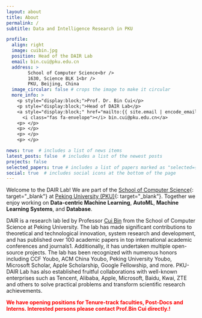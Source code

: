 ```yaml
---
layout: about
title: About
permalink: /
subtitle: Data and Intelligence Research in PKU

profile:
  align: right
  image: cuibin.jpg
  position: Head of the DAIR Lab
  email: bin.cui@pku.edu.cn
  address: >
        School of Computer Science<br />
        1630, Science BLK 1<br />
        PKU, Beijing, China
  image_circular: false # crops the image to make it circular
  more_info: >
    <p style="display:block;">Prof. Dr. Bin Cui</p> 
    <p style="display:block;">Head of DAIR Lab</p>
    <a style="display:block;" href="mailto:{{ site.email | encode_email }}">
      <i class="fas fa-envelope"></i> bin.cui@pku.edu.cn</a>
    <p> </p>
    <p> </p>
    <p> </p>
    <p> </p>

news: true  # includes a list of news items
latest_posts: false  # includes a list of the newest posts
projects: false
selected_papers: true # includes a list of papers marked as "selected={true}"
social: true  # includes social icons at the bottom of the page
---
```


Welcome to the DAIR Lab!
We are part of the [School of Computer Science](https://cs.pku.edu.cn/){: target="_blank"} at [Peking University (PKU)](https://www.pku.edu.cn/){: target="_blank"}. 
Together we enjoy working on **Data-centric Machine Learning**, **AutoML**, 
**Machine Learning Systems**, and **Database**.

DAIR is a research lab led by Professor [Cui Bin](https://cuibinpku.github.io/) from the School of Computer Science at Peking University. The lab has made significant contributions to theoretical and technological innovation, system research and development, and has published over 100 academic papers in top international academic conferences and journals1. Additionally, it has undertaken multiple open-source projects. The lab has been recognized with numerous honors including CCF Youbo, ACM China Youbo, Peking University Youbo, Microsoft Scholar, Apple Scholarship, Google Fellowship, and more. PKU-DAIR Lab has also established fruitful collaborations with well-known enterprises such as Tencent, Alibaba, Apple, Microsoft, Baidu, Kwai, ZTE and others to solve practical problems and transform scientific research achievements.

**<font color=red>We have opening positions for Tenure-track faculties, Post-Docs and Interns. Interested persons please contact Prof.Bin Cui directly.!</font>**
